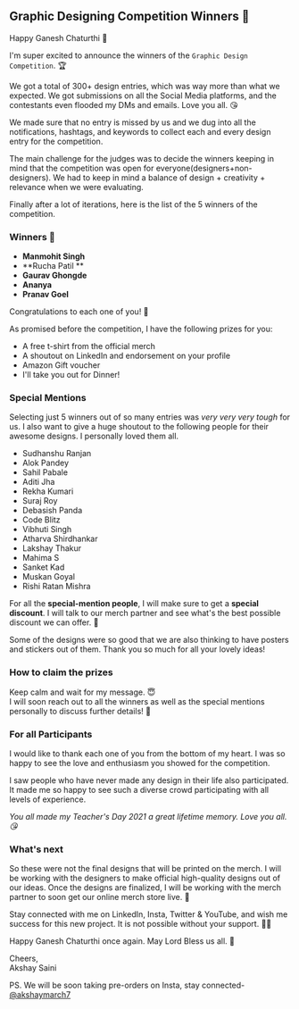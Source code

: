 ## Graphic Designing Competition Winners 🎉

Happy Ganesh Chaturthi 🙏

I'm super excited to announce the winners of the `Graphic Design Competition`. 🏆

We got a total of 300+ design entries, which was way more than what we expected. We got submissions on all the Social Media platforms, and the contestants even flooded my DMs and emails. Love you all. 😘

We made sure that no entry is missed by us and we dug into all the notifications, hashtags, and keywords to collect each and every design entry for the competition. 

The main challenge for the judges was to decide the winners keeping in mind that the competition was open for everyone(designers+non-designers). We had to keep in mind a balance of design + creativity + relevance when we were evaluating.

Finally after a lot of iterations, here is the list of the 5 winners of the competition.

### Winners 🎉

- **Manmohit Singh**
- **Rucha Patil **
- **Gaurav Ghongde**
- **Ananya**
- **Pranav Goel**

Congratulations to each one of you! 🎉

As promised before the competition, I have the following prizes for you: 

- A free t-shirt from the official merch
- A shoutout on LinkedIn and endorsement on your profile
- Amazon Gift voucher
- I'll take you out for Dinner!

### Special Mentions

Selecting just 5 winners out of so many entries was *very very very tough* for us. I also want to give a huge shoutout to the following people for their awesome designs. I personally loved them all.

- Sudhanshu Ranjan 
- Alok Pandey
- Sahil Pabale
- Aditi Jha 
- Rekha Kumari 
- Suraj Roy
- Debasish Panda
- Code Blitz
- Vibhuti Singh
- Atharva Shirdhankar
- Lakshay Thakur 
- Mahima S
- Sanket Kad
- Muskan Goyal
- Rishi Ratan Mishra

For all the **special-mention people**, I will make sure to get a **special discount**. I will talk to our merch partner and see what's the best possible discount we can offer. 💜

Some of the designs were so good that we are also thinking to have posters and stickers out of them. Thank you so much for all your lovely ideas!

### How to claim the prizes
Keep calm and wait for my message. 😇   
I will soon reach out to all the winners as well as the special mentions personally to discuss further details! 💜

### For all Participants
I would like to thank each one of you from the bottom of my heart. I was so happy to see the love and enthusiasm you showed for the competition.   

I saw people who have never made any design in their life also participated. It made me so happy to see such a diverse crowd participating with all levels of experience. 

*You all made my Teacher's Day 2021 a great lifetime memory. Love you all. 😘*

### What's next
So these were not the final designs that will be printed on the merch. I will be working with the designers to make official high-quality designs out of our ideas. 
Once the designs are finalized, I will be working with the merch partner to soon get our online merch store live. 🤩

Stay connected with me on LinkedIn, Insta, Twitter & YouTube, and wish me success for this new project. It is not possible without your support. 🙇🏻

Happy Ganesh Chaturthi once again. May Lord Bless us all. 🙏

Cheers,   
Akshay Saini

PS. We will be soon taking pre-orders on Insta, stay connected- [@akshaymarch7](https://www.instagram.com/akshaymarch7/) 
